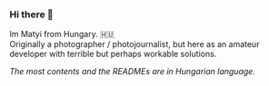 ### Hi there 👋

Im Matyi from Hungary. :hungary: <br>
Originally a photographer / photojournalist, but here as an amateur developer with terrible but perhaps workable  solutions.

*The most contents and the READMEs are in Hungarian language.*


<!--
**borbasmatyas/borbasmatyas** is a ✨ _special_ ✨ repository because its `README.md` (this file) appears on your GitHub profile.

Here are some ideas to get you started:

- 🔭 I’m currently working on ...
- 🌱 I’m currently learning ...
- 👯 I’m looking to collaborate on ...
- 🤔 I’m looking for help with ...
- 💬 Ask me about ...
- 📫 How to reach me: ...
- 😄 Pronouns: ...
- ⚡ Fun fact: ...
-->
